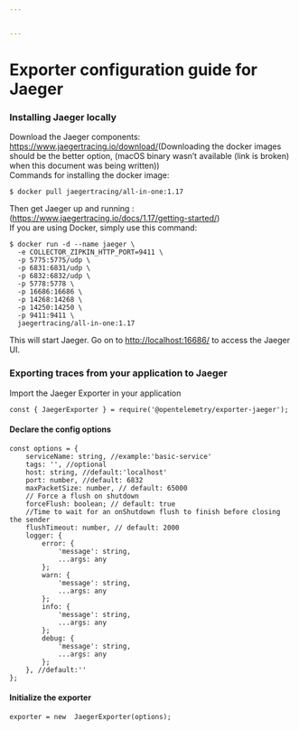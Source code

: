 ```yaml
---


---
```


<h1 id="exporter-configuration-guide-for-jaeger">Exporter configuration guide for Jaeger</h1>
<h3 id="installing-jaeger-locally">Installing Jaeger locally</h3>
<p>Download the Jaeger components: <a href="https://www.jaegertracing.io/download/">https://www.jaegertracing.io/download/</a>(Downloading the docker images should be the better option, (macOS binary wasn’t available (link is broken) when this document was being written))<br>
Commands for installing the docker image:</p>
<pre class=" language-docker"><code class="prism  language-docker">$ docker pull jaegertracing/all<span class="token punctuation">-</span>in<span class="token punctuation">-</span>one<span class="token punctuation">:</span>1.17
</code></pre>
<p>Then get Jaeger up and running : (<a href="https://www.jaegertracing.io/docs/1.17/getting-started/">https://www.jaegertracing.io/docs/1.17/getting-started/</a>)<br>
If you are using Docker, simply use this command:</p>
<pre class=" language-docker"><code class="prism  language-docker">$ docker run <span class="token punctuation">-</span>d <span class="token punctuation">-</span><span class="token punctuation">-</span>name jaeger \
  <span class="token punctuation">-</span>e COLLECTOR_ZIPKIN_HTTP_PORT=9411 \
  <span class="token punctuation">-</span>p 5775<span class="token punctuation">:</span>5775/udp \
  <span class="token punctuation">-</span>p 6831<span class="token punctuation">:</span>6831/udp \
  <span class="token punctuation">-</span>p 6832<span class="token punctuation">:</span>6832/udp \
  <span class="token punctuation">-</span>p 5778<span class="token punctuation">:</span>5778 \
  <span class="token punctuation">-</span>p 16686<span class="token punctuation">:</span>16686 \
  <span class="token punctuation">-</span>p 14268<span class="token punctuation">:</span>14268 \
  <span class="token punctuation">-</span>p 14250<span class="token punctuation">:</span>14250 \
  <span class="token punctuation">-</span>p 9411<span class="token punctuation">:</span>9411 \
  jaegertracing/all<span class="token punctuation">-</span>in<span class="token punctuation">-</span>one<span class="token punctuation">:</span>1.17
</code></pre>
<p>This will start Jaeger. Go on to <a href="http://localhost:16686/">http://localhost:16686/</a> to access the Jaeger UI.</p>
<h3 id="exporting-traces-from-your-application-to-jaeger">Exporting traces from your application to Jaeger</h3>
<p>Import the Jaeger Exporter in your application</p>
<pre class=" language-typescript"><code class="prism  language-typescript"><span class="token keyword">const</span> <span class="token punctuation">{</span> JaegerExporter <span class="token punctuation">}</span> <span class="token operator">=</span> <span class="token keyword">require</span><span class="token punctuation">(</span><span class="token string">'@opentelemetry/exporter-jaeger'</span><span class="token punctuation">)</span><span class="token punctuation">;</span>
</code></pre>
<h4 id="declare-the-config-options">Declare the config options</h4>
<pre class=" language-javascript"><code class="prism  language-javascript"><span class="token keyword">const</span> options <span class="token operator">=</span> <span class="token punctuation">{</span>
    serviceName<span class="token punctuation">:</span> string<span class="token punctuation">,</span> <span class="token comment">//example:'basic-service'</span>
    tags<span class="token punctuation">:</span> <span class="token string">''</span><span class="token punctuation">,</span> <span class="token comment">//optional</span>
    host<span class="token punctuation">:</span> string<span class="token punctuation">,</span> <span class="token comment">//default:'localhost'</span>
    port<span class="token punctuation">:</span> number<span class="token punctuation">,</span> <span class="token comment">//default: 6832</span>
    maxPacketSize<span class="token punctuation">:</span> number<span class="token punctuation">,</span> <span class="token comment">// default: 65000</span>
    <span class="token comment">// Force a flush on shutdown </span>
    forceFlush<span class="token punctuation">:</span> boolean<span class="token punctuation">;</span> <span class="token comment">// default: true</span>
    <span class="token comment">//Time to wait for an onShutdown flush to finish before closing the sender</span>
    flushTimeout<span class="token punctuation">:</span> number<span class="token punctuation">,</span> <span class="token comment">// default: 2000</span>
    logger<span class="token punctuation">:</span> <span class="token punctuation">{</span>
        error<span class="token punctuation">:</span> <span class="token punctuation">{</span>
            <span class="token string">'message'</span><span class="token punctuation">:</span> string<span class="token punctuation">,</span>
            <span class="token operator">...</span>args<span class="token punctuation">:</span> any
        <span class="token punctuation">}</span><span class="token punctuation">;</span>
        warn<span class="token punctuation">:</span> <span class="token punctuation">{</span>
            <span class="token string">'message'</span><span class="token punctuation">:</span> string<span class="token punctuation">,</span>
            <span class="token operator">...</span>args<span class="token punctuation">:</span> any
        <span class="token punctuation">}</span><span class="token punctuation">;</span>
        info<span class="token punctuation">:</span> <span class="token punctuation">{</span>
            <span class="token string">'message'</span><span class="token punctuation">:</span> string<span class="token punctuation">,</span>
            <span class="token operator">...</span>args<span class="token punctuation">:</span> any
        <span class="token punctuation">}</span><span class="token punctuation">;</span>
        debug<span class="token punctuation">:</span> <span class="token punctuation">{</span>
            <span class="token string">'message'</span><span class="token punctuation">:</span> string<span class="token punctuation">,</span>
            <span class="token operator">...</span>args<span class="token punctuation">:</span> any
        <span class="token punctuation">}</span><span class="token punctuation">;</span>
    <span class="token punctuation">}</span><span class="token punctuation">,</span> <span class="token comment">//default:''</span>
<span class="token punctuation">}</span><span class="token punctuation">;</span>
</code></pre>
<h4 id="initialize-the-exporter">Initialize the exporter</h4>
<pre class=" language-javascript"><code class="prism  language-javascript">exporter <span class="token operator">=</span> <span class="token keyword">new</span>  <span class="token class-name">JaegerExporter</span><span class="token punctuation">(</span>options<span class="token punctuation">)</span><span class="token punctuation">;</span>
</code></pre>

